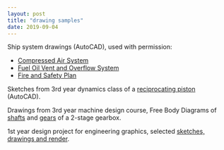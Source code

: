 ```yaml
---
layout: post
title: "drawing samples"
date: 2019-09-04
---
```


Ship system drawings (AutoCAD), used with permission:
- [Compressed Air System](https://docs.google.com/viewer?url=https://github.com/Patrick-Shorey/Patrick-Shorey.github.io/raw/master/pdfs/VARD%20sample%201%20-%20General%20Purpose%20Compressed%20Air%20System.pdf)
- [Fuel Oil Vent and Overflow System](https://docs.google.com/viewer?url=https://github.com/Patrick-Shorey/Patrick-Shorey.github.io/raw/master/pdfs/VARD%20sample%202%20-%20Fuel%20Oil%20Vent%20and%20Overflow%20System.pdf)
- [Fire and Safety Plan](https://docs.google.com/viewer?url=https://github.com/Patrick-Shorey/Patrick-Shorey.github.io/raw/master/pdfs//VARD%20sample%203%20-%20%20Fire%20and%20Safety%20Plan.pdf)

Sketches from 3rd year dynamics class of a [reciprocating piston](https://docs.google.com/viewer?url=https://github.com/Patrick-Shorey/Patrick-Shorey.github.io/raw/master/pdfs/reciprocating%20piston%20sketches.pdf) (AutoCAD).

Drawings from 3rd year machine design course, Free Body Diagrams of [shafts](https://docs.google.com/viewer?url=https://github.com/Patrick-Shorey/Patrick-Shorey.github.io/raw/master/pdfs/shafts%20-%20free%20body%20diagrams.pdf) and [gears](https://docs.google.com/viewer?url=https://github.com/Patrick-Shorey/Patrick-Shorey.github.io/raw/master/pdfs/FBD_gears.pdf) of a 2-stage gearbox.

1st year design project for engineering graphics, selected [sketches, drawings and render](https://docs.google.com/viewer?url=https://github.com/Patrick-Shorey/Patrick-Shorey.github.io/raw/master/pdfs/APSC161_term_project%20sample%20sketches.pdf).
